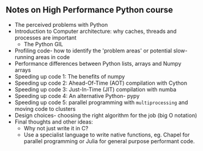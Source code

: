 ## Notes on High Performance Python course

  * The perceived problems with Python
  * Introduction to Computer architecture: why caches, threads and processes are important
    * The Python GIL
  * Profiling code- how to identify the 'problem areas' or potential slow-running areas in code
  * Performance differences between Python lists, arrays and Numpy arrays
  * Speeding up code 1: The benefits of numpy
  * Speeding up code 2: Ahead-Of-Time (AOT) compilation with Cython
  * Speeding up code 3: Just-In-Time (JIT) compilation with numba
  * Speeding up code 4: An alternative Python- pypy
  * Speeding up code 5: parallel programming with `multiprocessing` and moving code to clusters
  * Design choices- choosing the right algorithm for the job (big O notation)
  * Final thoughts and other ideas:
    * Why not just write it in C?
    * Use a specialist language to write native functions, eg. Chapel for parallel programming or Julia for general purpose performant code.

